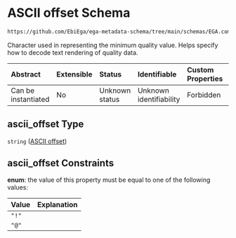 # ASCII offset Schema

```txt
https://github.com/EbiEga/ega-metadata-schema/tree/main/schemas/EGA.common-definitions.json#/definitions/file_object/properties/sequence_quality_details/properties/ascii_offset
```

Character used in representing the minimum quality value.  Helps specify how to decode text rendering of quality data.

| Abstract            | Extensible | Status         | Identifiable            | Custom Properties | Additional Properties | Access Restrictions | Defined In                                                                                           |
| :------------------ | :--------- | :------------- | :---------------------- | :---------------- | :-------------------- | :------------------ | :--------------------------------------------------------------------------------------------------- |
| Can be instantiated | No         | Unknown status | Unknown identifiability | Forbidden         | Allowed               | none                | [EGA.common-definitions.json\*](../../../schemas/EGA.common-definitions.json "open original schema") |

## ascii\_offset Type

`string` ([ASCII offset](ega-12-definitions-ega-file-object-properties-sequence-quality-details-properties-ascii-offset.md))

## ascii\_offset Constraints

**enum**: the value of this property must be equal to one of the following values:

| Value | Explanation |
| :---- | :---------- |
| `"!"` |             |
| `"@"` |             |
